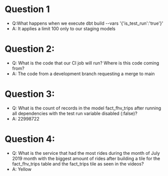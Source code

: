 # Question 1
- Q:What happens when we execute dbt build --vars '{'is_test_run':'true'}'
- A: It applies a limit 100 only to our staging models

# Question 2:
- Q: What is the code that our CI job will run? Where is this code coming from?
- A: The code from a development branch requesting a merge to main

# Question 3:
- Q: What is the count of records in the model fact_fhv_trips after running all dependencies with the test run variable disabled (:false)?
- A: 22998722

# Question 4:
- Q: What is the service that had the most rides during the month of July 2019 month with the biggest amount of rides after building a tile for the fact_fhv_trips table and the fact_trips tile as seen in the videos?
- A: Yellow

